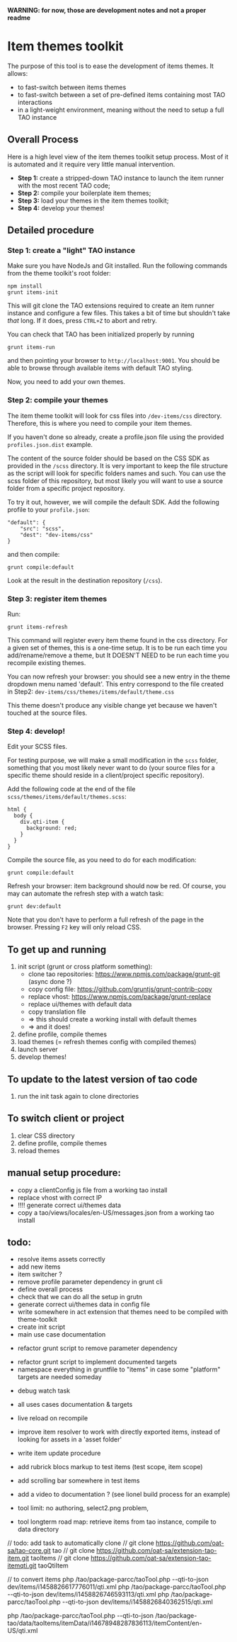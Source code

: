 **WARNING: for now, those are development notes and not a proper readme**

# Item themes toolkit
 
The purpose of this tool is to ease the development of items themes. It allows:

- to fast-switch between items themes
- to fast-switch between a set of pre-defined items containing most TAO interactions
- in a light-weight environment, meaning without the need to setup a full TAO instance

## Overall Process

Here is a high level view of the item themes toolkit setup process. Most of it is automated and it require very little manual intervention.

- **Step 1:** create a stripped-down TAO instance to launch the item runner with the most recent TAO code;
- **Step 2:** compile your boilerplate item themes;
- **Step 3:** load your themes in the item themes toolkit;
- **Step 4:** develop your themes!

## Detailed procedure

### Step 1: create a "light" TAO instance
 
Make sure you have NodeJs and Git installed. Run the following commands from the theme toolkit's root folder:

```
npm install
grunt items-init
```

This will git clone the TAO extensions required to create an item runner instance and configure a few files.
This takes a bit of time but shouldn't take *that* long. If it does, press `CTRL+Z` to abort and retry.
 
You can check that TAO has been initialized properly by running

```
grunt items-run
```

and then pointing your browser to `http://localhost:9001`. You should be able to browse through available items with default TAO styling.

Now, you need to add your own themes.

### Step 2: compile your themes

The item theme toolkit will look for css files into `/dev-items/css` directory. Therefore, this is where you need to compile your item themes.

If you haven't done so already, create a profile.json file using the provided `profiles.json.dist` example. 

The content of the source folder should be based on the CSS SDK as provided in the `/scss` directory. It is very important to keep the file structure as the script will look for specific folders names and such. You can use the scss folder of this repository, but most likely you will want to use a source folder from a specific project repository. 

To try it out, however, we will compile the default SDK. Add the following profile to your `profile.json`:

```
"default": {
    "src": "scss",
    "dest": "dev-items/css"
}
```

and then compile:

```
grunt compile:default
```

Look at the result in the destination repository (`/css`).

### Step 3: register item themes

Run:

```
grunt items-refresh
```

This command will register every item theme found in the css directory. For a given set of themes, this is a one-time setup. It is to be run each time you add/rename/remove a theme, but It DOESN'T NEED to be run each time you recompile existing themes. 

You can now refresh your browser: you should see a new entry in the theme dropdown menu named 'default'. This entry correspond to the file created in Step2: 
`dev-items/css/themes/items/default/theme.css`

This theme doesn't produce any visible change yet because we haven't touched at the source files.


### Step 4: develop!

Edit your SCSS files. 

For testing purpose, we will make a small modification in the `scss` folder, something that you most likely never want to do (your source files for a specific theme should reside in a client/project specific repository).   

Add the following code at the end of the file `scss/themes/items/default/themes.scss`:
```
html {
  body {
    div.qti-item {
      background: red;
    }
  }
}
```

Compile the source file, as you need to do for each modification:

```
grunt compile:default
```

Refresh your browser: item background should now be red. Of course, you may can automate the refresh step with a watch task:

```
grunt dev:default
```

Note that you don't have to perform a full refresh of the page in the browser. Pressing `F2` key will only reload CSS.

## To get up and running

1. init script (grunt or cross platform something): 
    + clone tao repositories: https://www.npmjs.com/package/grunt-git (async done ?)
    + copy config file: https://github.com/gruntjs/grunt-contrib-copy
    + replace vhost: https://www.npmjs.com/package/grunt-replace
    + replace ui/themes with default data
    + copy translation file
    + => this should create a working install with default themes
    + => and it does!
2. define profile, compile themes
3. load themes (= refresh themes config with compiled themes)
4. launch server
5. develop themes!

## To update to the latest version of tao code

1. run the init task again to clone directories

## To switch client or project

1. clear CSS directory
2. define profile, compile themes
3. reload themes

manual setup procedure:
-----------------------
- copy a clientConfig js file from a working tao install
- replace vhost with correct IP
- !!!! generate correct ui/themes data 
- copy a tao/views/locales/en-US/messages.json from a working tao install

todo:
-----
+ resolve items assets correctly
+ add new items
+ item switcher ?
+ remove profile parameter dependency in grunt cli
+ define overall process
+ check that we can do all the setup in grutn
+ generate correct ui/themes data in config file
+ write somewhere in act extension that themes need to be compiled with theme-toolkit
+ create init script
+ main use case documentation
* refactor grunt script to remove parameter dependency 
+ refactor grunt script to implement documented targets 
+ namespace everything in gruntfile to "items" in case some "platform" targets are needed someday

- debug watch task
- all uses cases documentation & targets

- live reload on recompile
- improve item resolver to work with directly exported items, instead of looking for assets in a 'asset folder'
- write item update procedure
- add rubrick blocs markup to test items (test scope, item scope)
- add scrolling bar somewhere in test items
- add a video to documentation ? (see lionel build process for an example)

- tool limit: no authoring, select2.png problem,  

- tool longterm road map: retrieve items from tao instance, compile to data directory


// todo: add task to automatically clone
// git clone https://github.com/oat-sa/tao-core.git tao
// git clone https://github.com/oat-sa/extension-tao-item.git taoItems
// git clone https://github.com/oat-sa/extension-tao-itemqti.git taoQtiItem

// to convert items
php /tao/package-parcc/taoTool.php --qti-to-json dev/items/i1458826617776011/qti.xml
php /tao/package-parcc/taoTool.php --qti-to-json dev/items/i1458826746593113/qti.xml
php /tao/package-parcc/taoTool.php --qti-to-json dev/items/i1458826840362515/qti.xml

php /tao/package-parcc/taoTool.php --qti-to-json /tao/package-tao/data/taoItems/itemData/i14678948287836113/itemContent/en-US/qti.xml